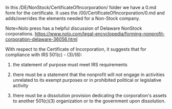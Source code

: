 In this /DE/NonStock/CertificateOfIncorporation/ folder we have a 0.md form for the certificate.  It uses the /00/CertificateOfIncorporation/0.md and adds/overrides the elements needed for a Non-Stock company. 

Note=Nolo press has a helpful discussion of Delaware NonStock corporations. https://www.nolo.com/legal-encyclopedia/forming-nonprofit-corporation-delaware-36056.html

With respect to the Certificate of Incorporation, it suggests that for compliance with IRS 501(c) - (3)/(6):

1. the statement of purpose must meet IRS requirements

2. there must be a statement that the nonprofit will not engage in activities unrelated to its exempt purposes or in prohibited political or legislative activity

3. there must be a dissolution provision dedicating the corporation's assets to another 501(c)(3) organization or to the government upon dissolution.

